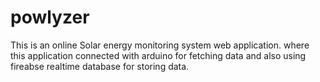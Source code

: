 # powlyzer
This is an online Solar energy monitoring system web application. where this application connected with arduino for fetching data and also using fireabse realtime database for storing data.
